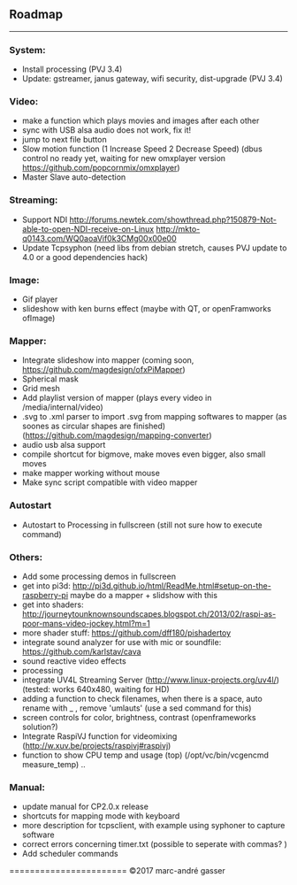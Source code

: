 ## Roadmap
**********

### System: <br />
- Install processing (PVJ 3.4)<br />
- Update: gstreamer, janus gateway, wifi security, dist-upgrade (PVJ 3.4)<br />

### Video: <br />
- make a function which plays movies and images after each other <br />
- sync with USB alsa audio does not work, fix it! <br />
- jump to next file button <br />
- Slow motion function (1 Increase Speed 2 Decrease Speed) (dbus control no ready yet, waiting for new omxplayer version https://github.com/popcornmix/omxplayer)<br />
- Master Slave auto-detection<br />

### Streaming: <br />
- Support NDI http://forums.newtek.com/showthread.php?150879-Not-able-to-open-NDI-receive-on-Linux http://mkto-q0143.com/WQ0aoaVif0k3CMg00x00e00 <br />
- Update Tcpsyphon (need libs from debian stretch, causes PVJ update to 4.0 or a good dependencies hack)

### Image: <br />
- Gif player <br />
- slideshow with ken burns effect (maybe with QT, or openFramworks ofImage)<br />

### Mapper: <br />
- Integrate slideshow into mapper (coming soon, https://github.com/magdesign/ofxPiMapper) <br />
- Spherical mask <br />
- Grid mesh <br />
- Add playlist version of mapper (plays every video in /media/internal/video) <br />
- .svg to .xml parser to import .svg from mapping softwares to mapper (as soones as circular shapes are finished) (https://github.com/magdesign/mapping-converter)
- audio usb alsa support<br />
- compile shortcut for bigmove, make moves even bigger, also small moves<br />
- make mapper working without mouse<br />
- Make sync script compatible with video mapper <br />

### Autostart
- Autostart to Processing in fullscreen (still not sure how to execute command)<br />

### Others:<br />

- Add some processing demos in fullscreen <br />
- get into pi3d: http://pi3d.github.io/html/ReadMe.html#setup-on-the-raspberry-pi maybe do a mapper + slidshow with this<br />
- get into shaders: http://journeytounknownsoundscapes.blogspot.ch/2013/02/raspi-as-poor-mans-video-jockey.html?m=1<br />
- more shader stuff: https://github.com/dff180/pishadertoy<br />
- integrate sound analyzer for use with mic or soundfile: https://github.com/karlstav/cava<br />
- sound reactive video effects<br />
- processing<br />
- integrate UV4L Streaming Server (http://www.linux-projects.org/uv4l/) (tested: works 640x480, waiting for HD)<br />
- adding a function to check filenames, when there is a space, auto rename with _ , remove 'umlauts' (use a sed command for this)<br />
- screen controls for color, brightness, contrast (openframeworks solution?) <br />
- Integrate RaspiVJ function for videomixing (http://w.xuv.be/projects/raspivj#raspivj) <br />
- function to show CPU temp and usage (top) (/opt/vc/bin/vcgencmd measure_temp)
..

### Manual: <br />

- update manual for CP2.0.x release <br />
- shortcuts for mapping mode with keyboard <br />
- more description for tcpsclient, with example using syphoner to capture software <br />
- correct errors concerning timer.txt (possible to seperate with commas? ) <br />
- Add scheduler commands <br />

=======================
©2017 marc-andré gasser

